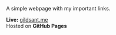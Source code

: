 A simple webpage with my important links.  

**Live:** [gildsant.me](https://www.gildsant.me)  
Hosted on **GitHub Pages**
